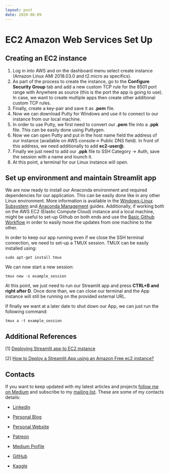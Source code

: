 ```yaml
---
layout: post
date: 2020-06-09
---
```


# EC2 Amazon Web Services Set Up

## Creating an EC2 instance

1. Log in into AWS and on the dashboard menu select create instance (Amazon Linux AMI 2018.03.0 and t2.micro as specifics).
2. As part of the process to create the instance, go to the **Configure Security Group** tab and add a new custom TCP rule for the 8501 port range with Anywhere as source (this is the port the app is going to use). In case, we want to create multiple apps then create other additional custom TCP rules.
3. Finally, create a key-pair and save it as **.pem** file.
4. Now we can download Putty for Windows and use it to connect to our instance from our local machine.
5. In order to use Putty, we first need to convert our **.pem** file into a **.ppk** file. This can be easily done using Puttygen.
6. Now we can open Putty and put in the host name field the address of our instance (available on AWS console-> Public DNS field). In front of this address, we need additionally to add **ec2-user@**.
7. Finally we just need to add our **.ppk** file to SSH Category -> Auth, save the session with a name and lounch it.
8. At this point, a terminal for our Linux instance will open.

## Set up environment and maintain Streamlit app

We are now ready to install our Anaconda environment and required dependencies for our application. This can be easily done like in any other Linux environment. More information is available in the [Windows-Linux Subsystem](https://pierpaolo28.github.io/blog/tips/Windows-Linux-Subsystem/) and [Anaconda Management](https://pierpaolo28.github.io/blog/tips/Anaconda-Management/) guides. Additionally, if working both on the AWS EC2 (Elastic Compute Cloud) instance and a local machine, might be useful to set-up Github on both ends and use the [Basic Github Workflow](https://pierpaolo28.github.io/blog/tips/Basic-Git-Workflow/) in order to easily move the updates from one machine to the other.

In order to keep our app running even if we close the SSH terminal connection, we need to set-up a TMUX session. TMUX can be easily installed using:

```
sudo apt-get install tmux
```

We can now start a new session:

```
tmux new -s example_session
```

At this point, we just need to run our Streamlit app and press **CTRL+B and right after D**. Once done than, we can close our terminal and the App instance will still be running on the provided external URL.

If finally we want at a later date to shut down our App, we can just run the following command:

```
tmux a -t example_session
```

## Additional References

[1] [Deploying Streamlit app to EC2 instance](https://medium.com/@pokepim/deploying-streamlit-app-to-ec2-instance-7a7edeffbb54)

[2] [How to Deploy a Streamlit App using an Amazon Free ec2 instance?](https://towardsdatascience.com/how-to-deploy-a-streamlit-app-using-an-amazon-free-ec2-instance-416a41f69dc3)

## Contacts

If you want to keep updated with my latest articles and projects [follow me on Medium](https://medium.com/@pierpaoloippolito28?source=post_page---------------------------) and subscribe to my [mailing list](http://eepurl.com/gwO-Dr?source=post_page---------------------------). These are some of my contacts details:

* [Linkedin](https://uk.linkedin.com/in/pier-paolo-ippolito-202917146?source=post_page---------------------------)

* [Personal Blog](https://pierpaolo28.github.io/blog/?source=post_page---------------------------)

* [Personal Website](https://pierpaolo28.github.io/?source=post_page---------------------------)

* [Patreon](https://www.patreon.com/user?u=32155890)

* [Medium Profile](https://towardsdatascience.com/@pierpaoloippolito28?source=post_page---------------------------)

* [GitHub](https://github.com/pierpaolo28?source=post_page---------------------------)

* [Kaggle](https://www.kaggle.com/pierpaolo28?source=post_page---------------------------)
